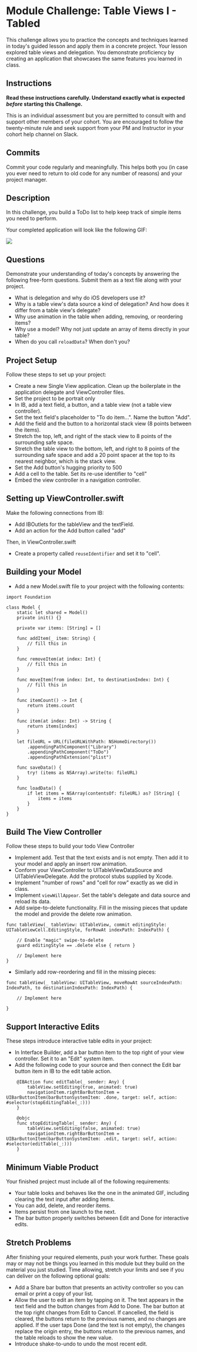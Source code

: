 # Module Challenge: Table Views I - Tabled

This challenge allows you to practice the concepts and techniques learned in today's guided lesson and apply them in a concrete project. Your lesson explored table views and delegation. You demonstrate proficiency by creating an application that showcases the same features you learned in class.

## Instructions

**Read these instructions carefully. Understand exactly what is expected _before_ starting this Challenge.**

This is an individual assessment but you are permitted to consult with and support other members of your cohort. You are encouraged to follow the twenty-minute rule and seek support from your PM and Instructor in your cohort help channel on Slack. 

## Commits

Commit your code regularly and meaningfully. This helps both you (in case you ever need to return to old code for any number of reasons) and your project manager.

## Description

In this challenge, you build a ToDo list to help keep track of simple items you need to perform.

Your completed application will look like the following GIF:

![](Images/demo.gif)

## Questions

Demonstrate your understanding of today's concepts by answering the following free-form questions. Submit them as a text file along with your project.

* What is delegation and why do iOS developers use it?
* Why is a table view's data source a kind of delegation? And how does it differ from a table view's delegate?
* Why use animation in the table when adding, removing, or reordering items?
* Why use a model? Why not just update an array of items directly in your table?
* When do you call `reloadData`? When don't you?

## Project Setup

Follow these steps to set up your project:

- Create a new Single View application. Clean up the boilerplate in the application delegate and ViewController files.
- Set the project to be portrait only 
- In IB, add a text field, a button, and a table view (not a table view controller).
- Set the text field's placeholder to "To do item...". Name the button "Add".
- Add the field and the button to a horizontal stack view (8 points between the items). 
- Stretch the top, left, and right of the stack view to 8 points of the surrounding safe space.
- Stretch the table view to the bottom, left, and right to 8 points of the surrounding safe space and add a 20 point spacer at the top to its nearest neighbor, which is the stack view.
- Set the Add button's hugging priority to 500
- Add a cell to the table. Set its re-use identifier to "cell"
- Embed the view controller in a navigation controller.

## Setting up ViewController.swift

Make the following connections from IB:

* Add IBOutlets for the tableView and the textField.
* Add an action for the Add button called "add"

Then, in ViewController.swift

* Create a property called `reuseIdentifier` and set it to "cell".

## Building your Model

- Add a new Model.swift file to your project with the following contents:

```
import Foundation

class Model {
    static let shared = Model()
    private init() {}
    
    private var items: [String] = []
    
    func addItem(_ item: String) {
        // fill this in
    }
    
    func removeItem(at index: Int) {
        // fill this in
    }
    
    func moveItem(from index: Int, to destinationIndex: Int) {
        // fill this in
    }
    
    func itemCount() -> Int {
        return items.count
    }
    
    func item(at index: Int) -> String {
        return items[index]
    }
    
    let fileURL = URL(fileURLWithPath: NSHomeDirectory())
        .appendingPathComponent("Library")
        .appendingPathComponent("ToDo")
        .appendingPathExtension("plist")

    func saveData() {
        try! (items as NSArray).write(to: fileURL)
    }
    
    func loadData() {
        if let items = NSArray(contentsOf: fileURL) as? [String] {
            items = items
        }
    }
}
```

## Build The View Controller

Follow these steps to build your todo View Controller

* Implement add. Test that the text exists and is not empty. Then add it to your model and apply an insert row animation.
* Conform your ViewController to UITableViewDataSource and UITableViewDelegate. Add the protocol stubs supplied by Xcode.
* Implement "number of rows" and "cell for row" exactly as we did in class.
* Implement `viewWillAppear`. Set the table's delegate and data source and reload its data.
* Add swipe-to-delete functionality. Fill in the missing pieces that update the model and provide the delete row animation.

```
func tableView(_ tableView: UITableView, commit editingStyle: UITableViewCell.EditingStyle, forRowAt indexPath: IndexPath) {
        
    // Enable "magic" swipe-to-delete
    guard editingStyle == .delete else { return }

    // Implement here
}
```

* Similarly add row-reordering and fill in the missing pieces:

```
func tableView(_ tableView: UITableView, moveRowAt sourceIndexPath: IndexPath, to destinationIndexPath: IndexPath) {

    // Implement here

}
```

## Support Interactive Edits

These steps introduce interactive table edits in your project:

* In Interface Builder, add a bar button item to the top right of your view controller. Set it to an "Edit" system item.
* Add the following code to your source and then connect the Edit bar button item in IB to the edit table action.

```
    @IBAction func editTable(_ sender: Any) {
        tableView.setEditing(true, animated: true)
        navigationItem.rightBarButtonItem = UIBarButtonItem(barButtonSystemItem: .done, target: self, action: #selector(stopEditingTable(_:)))
    }
    
    @objc
    func stopEditingTable(_ sender: Any) {
        tableView.setEditing(false, animated: true)
        navigationItem.rightBarButtonItem = UIBarButtonItem(barButtonSystemItem: .edit, target: self, action: #selector(editTable(_:)))
    }
```

## Minimum Viable Product

Your finished project must include all of the following requirements:

* Your table looks and behaves like the one in the animated GIF, including clearing the text input after adding items.
* You can add, delete, and reorder items.
* Items persist from one launch to the next.
* The bar button properly switches between Edit and Done for interactive edits.
 
## Stretch Problems

After finishing your required elements, push your work further. These goals may or may not be things you learned in this module but they build on the material you just studied. Time allowing, stretch your limits and see if you can deliver on the following optional goals:

* Add a Share bar button that presents an activity controller so you can email or print a copy of your list.
* Allow the user to edit an item by tapping on it. The text appears in the text field and the button changes from Add to Done. The bar button at the top right changes from Edit to Cancel. If cancelled, the field is cleared, the buttons return to the previous names, and no changes are applied. If the user taps Done (and the text is not empty), the changes replace the origin entry, the buttons return to the previous names, and the table reloads to show the new value.
* Introduce shake-to-undo to undo the most recent edit.
